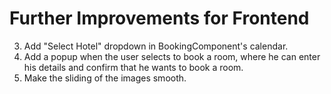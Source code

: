 # Further Improvements for Frontend

3. Add "Select Hotel" dropdown in BookingComponent's calendar.
7. Add a popup when the user selects to book a room, where he can enter his details and confirm that he wants to book a room.
8. Make the sliding of the images smooth.
